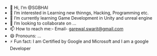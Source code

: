 - 👋 Hi, I’m @SGBHAI
- 👀 I’m interested in Learning new thinngs, Hacking, Programming etc.
- 🌱 I’m currently learning Game Development in Unity and unreal engine
- 💞️ I’m looking to collaborate on ...
- 📫 How to reach me:- Email- garewal.swarit@gmail.com 
- 😄 Pronouns: ...
- ⚡ Fun fact: I am Certified by Google and Microsoft and I am a google Developer

<!---
SGBHAI/SGBHAI is a ✨ special ✨ repository because its `README.md` (this file) appears on your GitHub profile.
You can click the Preview link to take a look at your changes.
--->
